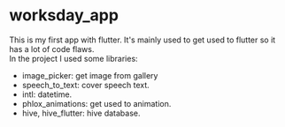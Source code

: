 # worksday_app

This is my first app with flutter. It's mainly used to get used to flutter so it has a lot of code flaws. \
In the project I used some libraries:
 - image_picker: get image from gallery
 - speech_to_text: cover speech text. 
 - intl: datetime.
 - phlox_animations: get used to animation.
 - hive, hive_flutter: hive database.

